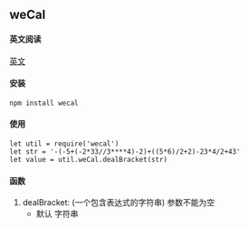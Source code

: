 ## weCal

#### 英文阅读
[英文](./README.md '英文')

#### 安装
```
npm install wecal
```

#### 使用
```
let util = require('wecal')
let str = '-(-5+(-2*33//3****4)-2)+((5*6)/2+2)-23*4/2+43'
let value = util.weCal.dealBracket(str)
```

#### 函数
1. dealBracket: (一个包含表达式的字符串) 参数不能为空
    * 默认 字符串
